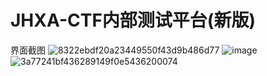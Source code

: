 # JHXA-CTF内部测试平台(新版)
界面截图
![8322ebdf20a23449550f43d9b486d77](https://github.com/0kam1-hm/JHXA-CTF_Internal_testing_platform_new/assets/54802948/33aed698-f9b6-4c69-bf55-482b199fba12)
![image](https://github.com/0kam1-hm/JHXA-CTF_Internal_testing_platform_new/assets/54802948/712e1e27-acc9-410d-a438-10a243e3539a)
![3a77241bf436289149f0e5436200074](https://github.com/0kam1-hm/JHXA-CTF_Internal_testing_platform_new/assets/54802948/b72bda10-6c7f-4a82-9098-d9658e206f65)
